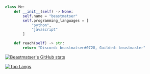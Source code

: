 ```py
class Me:
    def __init__(self) -> None:
        self.name = "beastmatser"
        self.programming_languages = [
            "python",
            "javascript"
        ]
        
    def reach(self) -> str:
        return "Discord: beastmatser#0728, Guilded: beastmaster"
```

[![Beastmatser's GitHub stats](https://github-readme-stats.vercel.app/api?username=beastmatser&theme=cobalt)](https://github.com/anuraghazra/github-readme-stats)   

[![Top Langs](https://github-readme-stats.vercel.app/api/top-langs/?username=beastmatser&theme=cobalt&langs_count=8)](https://github.com/anuraghazra/github-readme-stats)


